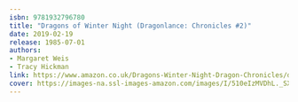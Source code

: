 ```yaml
---
isbn: 9781932796780
title: "Dragons of Winter Night (Dragonlance: Chronicles #2)"
date: 2019-02-19
release: 1985-07-01
authors:
- Margaret Weis
- Tracy Hickman
link: https://www.amazon.co.uk/Dragons-Winter-Night-Dragon-Chronicles/dp/B0027Y3RTS/ref=sr_1_3
cover: https://images-na.ssl-images-amazon.com/images/I/510eIzMVDhL._SX283_BO1,204,203,200_.jpg
---
```


